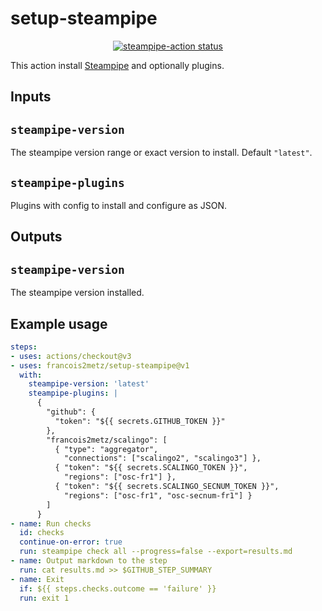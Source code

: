 # setup-steampipe

<p align="center">
  <a href="https://github.com/francois2metz/setup-steampipe/actions"><img alt="steampipe-action status" src="https://github.com/francois2metz/setup-steampipe/workflows/units-test/badge.svg"></a>
</p>

This action install [Steampipe][] and optionally plugins.

## Inputs

## `steampipe-version`

The steampipe version range or exact version to install. Default `"latest"`.

## `steampipe-plugins`

Plugins with config to install and configure as JSON.

## Outputs

## `steampipe-version`

The steampipe version installed.

## Example usage

```yaml
steps:
- uses: actions/checkout@v3
- uses: francois2metz/setup-steampipe@v1
  with:
    steampipe-version: 'latest'
    steampipe-plugins: |
      {
        "github": {
          "token": "${{ secrets.GITHUB_TOKEN }}"
        },
        "francois2metz/scalingo": [
          { "type": "aggregator",
            "connections": ["scalingo2", "scalingo3"] },
          { "token": "${{ secrets.SCALINGO_TOKEN }}",
            "regions": ["osc-fr1"] },
          { "token": "${{ secrets.SCALINGO_SECNUM_TOKEN }}",
            "regions": ["osc-fr1", "osc-secnum-fr1"] }
        ]
      }
- name: Run checks
  id: checks
  continue-on-error: true
  run: steampipe check all --progress=false --export=results.md
- name: Output markdown to the step
  run: cat results.md >> $GITHUB_STEP_SUMMARY
- name: Exit
  if: ${{ steps.checks.outcome == 'failure' }}
  run: exit 1
```

[steampipe]: https://github.com/turbot/steampipe/
